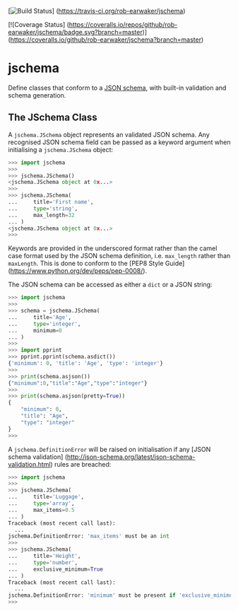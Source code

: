 [![Build Status](https://travis-ci.org/rob-earwaker/jschema.svg?branch=master)]
(https://travis-ci.org/rob-earwaker/jschema)

[![Coverage Status]
(https://coveralls.io/repos/github/rob-earwaker/jschema/badge.svg?branch=master)]
(https://coveralls.io/github/rob-earwaker/jschema?branch=master)

# jschema
Define classes that conform to a [JSON schema](http://json-schema.org/), with
built-in validation and schema generation.

## The JSchema Class
A `jschema.JSchema` object represents an validated JSON schema. Any recognised
JSON schema field can be passed as a keyword argument when initialising a
`jschema.JSchema` object:

```python
>>> import jschema
>>>
>>> jschema.JSchema()
<jschema.JSchema object at 0x...>
>>>
>>> jschema.JSchema(
...     title='First name',
...     type='string',
...     max_length=32
... )
<jschema.JSchema object at 0x...>
>>>
```

Keywords are provided in the underscored format rather than the camel case
format used by the JSON schema definition, i.e. `max_length` rather than
`maxLength`. This is done to conform to the [PEP8 Style Guide]
(https://www.python.org/dev/peps/pep-0008/).

The JSON schema can be accessed as either a `dict` or a JSON string:

```python
>>> import jschema
>>>
>>> schema = jschema.JSchema(
...     title='Age',
...     type='integer',
...     minimum=0
... )
>>>
>>> import pprint
>>> pprint.pprint(schema.asdict())
{'minimum': 0, 'title': 'Age', 'type': 'integer'}
>>>
>>> print(schema.asjson())
{"minimum":0,"title":"Age","type":"integer"}
>>>
>>> print(schema.asjson(pretty=True))
{
    "minimum": 0,
    "title": "Age",
    "type": "integer"
}
>>>
```

A `jschema.DefinitionError` will be raised on initialisation if any
[JSON schema validation]
(http://json-schema.org/latest/json-schema-validation.html) rules are breached:

```python
>>> import jschema
>>>
>>> jschema.JSchema(
...     title='Luggage',
...     type='array',
...     max_items=0.5
... )
Traceback (most recent call last):
  ...
jschema.DefinitionError: 'max_items' must be an int
>>>
>>> jschema.JSchema(
...     title='Height',
...     type='number',
...     exclusive_minimum=True
... )
Traceback (most recent call last):
  ...
jschema.DefinitionError: 'minimum' must be present if 'exclusive_minimum' is defined
>>>
```